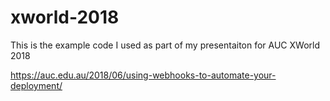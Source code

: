 # xworld-2018

This is the example code I used as part of my presentaiton for AUC XWorld 2018

https://auc.edu.au/2018/06/using-webhooks-to-automate-your-deployment/

